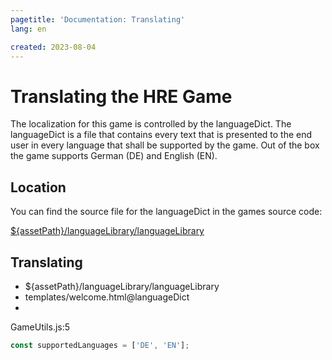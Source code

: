 ```yaml
---
pagetitle: 'Documentation: Translating'
lang: en

created: 2023-08-04
---
```


# Translating the HRE Game
The localization for this game is controlled by the languageDict. The languageDict is a file that contains every text that is presented to the end user in every language that shall be supported by the game. 
Out of the box the game supports German (DE) and English (EN).

## Location
You can find the source file for the languageDict in the games source code:

[${assetPath}/languageLibrary/languageLibrary](/examples/conf/assets/languageLibrary/languageLibrary)

## Translating
- ${assetPath}/languageLibrary/languageLibrary
- templates/welcome.html@languageDict
- 

GameUtils.js:5
```javascript
const supportedLanguages = ['DE', 'EN'];
```